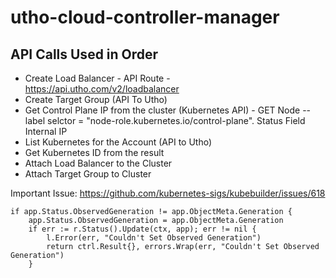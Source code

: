 # utho-cloud-controller-manager

## API Calls Used in Order
- Create Load Balancer - API Route - https://api.utho.com/v2/loadbalancer
- Create Target Group (API To Utho)
- Get Control Plane IP from the cluster (Kubernetes API) - GET Node --label selctor = "node-role.kubernetes.io/control-plane". Status Field Internal IP
- List Kubernetes for the Account (API to Utho)
- Get Kubernetes ID from the result
- Attach Load Balancer to the Cluster
- Attach Target Group to Cluster

Important Issue: https://github.com/kubernetes-sigs/kubebuilder/issues/618

	if app.Status.ObservedGeneration != app.ObjectMeta.Generation {
		app.Status.ObservedGeneration = app.ObjectMeta.Generation
		if err := r.Status().Update(ctx, app); err != nil {
			l.Error(err, "Couldn't Set Observed Generation")
			return ctrl.Result{}, errors.Wrap(err, "Couldn't Set Observed Generation")
		}
